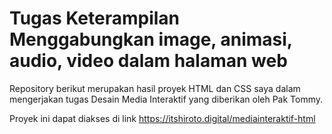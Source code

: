 # Tugas Keterampilan Menggabungkan image, animasi, audio, video dalam halaman web
Repository berikut merupakan hasil proyek HTML dan CSS saya dalam mengerjakan tugas Desain Media Interaktif yang diberikan oleh Pak Tommy.

Proyek ini dapat diakses di link https://itshiroto.digital/mediainteraktif-html